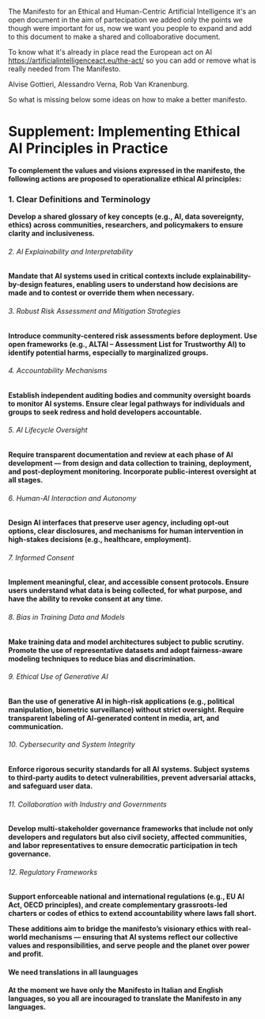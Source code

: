 
The Manifesto for an Ethical and Human-Centric Artificial Intelligence it's an open document
in the aim of partecipation we added only the points we though were important for us, now 
we want you people to expand and add to this document to make a shared and colloaborative document.

To know what it's already in place read the European act on AI https://artificialintelligenceact.eu/the-act/
so you can add or remove what is really needed from The Manifesto.


Alvise Gottieri, Alessandro Verna, Rob Van Kranenburg.

So what is missing below some ideas on how to make a better manifesto.

# <b> Supplement: Implementing Ethical AI Principles in Practice
To complement the values and visions expressed in the manifesto, the following actions are proposed to operationalize ethical AI principles:

### <b> 1. Clear Definitions and Terminology
Develop a shared glossary of key concepts (e.g., AI, data sovereignty, ethics) across communities, researchers, and policymakers to ensure clarity and inclusiveness.

###### 2. AI Explainability and Interpretability
Mandate that AI systems used in critical contexts include explainability-by-design features, enabling users to understand how decisions are made and to contest or override them when necessary.

###### 3. Robust Risk Assessment and Mitigation Strategies
Introduce community-centered risk assessments before deployment. Use open frameworks (e.g., ALTAI – Assessment List for Trustworthy AI) to identify potential harms, especially to marginalized groups.

###### 4. Accountability Mechanisms
Establish independent auditing bodies and community oversight boards to monitor AI systems. Ensure clear legal pathways for individuals and groups to seek redress and hold developers accountable.

###### 5. AI Lifecycle Oversight
Require transparent documentation and review at each phase of AI development — from design and data collection to training, deployment, and post-deployment monitoring. Incorporate public-interest oversight at all stages.

###### 6. Human-AI Interaction and Autonomy
Design AI interfaces that preserve user agency, including opt-out options, clear disclosures, and mechanisms for human intervention in high-stakes decisions (e.g., healthcare, employment).

###### 7. Informed Consent
Implement meaningful, clear, and accessible consent protocols. Ensure users understand what data is being collected, for what purpose, and have the ability to revoke consent at any time.

###### 8. Bias in Training Data and Models
Make training data and model architectures subject to public scrutiny. Promote the use of representative datasets and adopt fairness-aware modeling techniques to reduce bias and discrimination.

###### 9. Ethical Use of Generative AI
Ban the use of generative AI in high-risk applications (e.g., political manipulation, biometric surveillance) without strict oversight. Require transparent labeling of AI-generated content in media, art, and communication.

###### 10. Cybersecurity and System Integrity
Enforce rigorous security standards for all AI systems. Subject systems to third-party audits to detect vulnerabilities, prevent adversarial attacks, and safeguard user data.

###### 11. Collaboration with Industry and Governments
Develop multi-stakeholder governance frameworks that include not only developers and regulators but also civil society, affected communities, and labor representatives to ensure democratic participation in tech governance.

###### 12. Regulatory Frameworks
Support enforceable national and international regulations (e.g., EU AI Act, OECD principles), and create complementary grassroots-led charters or codes of ethics to extend accountability where laws fall short.

These additions aim to bridge the manifesto’s visionary ethics with real-world mechanisms — ensuring that AI systems reflect our collective values and responsibilities, and serve people and the planet over power and profit.

#### We need translations in all launguages

At the moment we have only the Manifesto in Italian and English languages, so you all are incouraged to translate the Manifesto in any languages.
